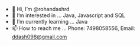 - 👋 Hi, I’m @rohandashrd
- 👀 I’m interested in ... Java, Javascript and SQL
- 🌱 I’m currently learning ... Java
- 📫 How to reach me ... Phone: 7498058556, Email: ddash098@gmail.com

<!---
rohandashrd/rohandashrd is a ✨ special ✨ repository because its `README.md` (this file) appears on your GitHub profile.
You can click the Preview link to take a look at your changes.
--->
